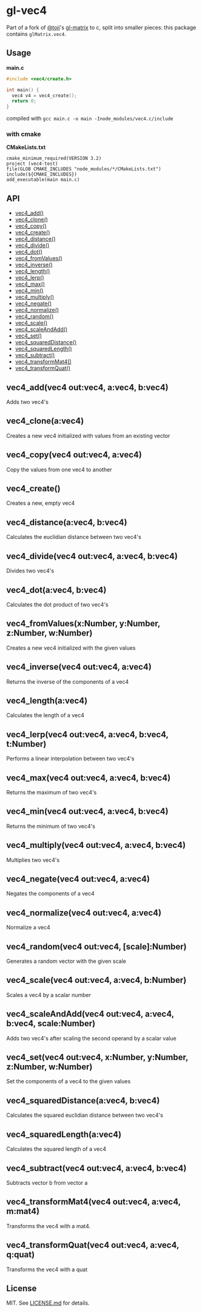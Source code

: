 # gl-vec4

Part of a fork of [@toji](http://github.com/toji)'s
[gl-matrix](http://github.com/toji/gl-matrix) to c, split into smaller pieces: this
package contains `glMatrix.vec4`.

## Usage

__main.c__
```c
#include <vec4/create.h>

int main() {
  vec4 v4 = vec4_create();
  return 0;
}
```

compiled with `gcc main.c -o main -Inode_modules/vec4.c/include`

### with cmake

__CMakeLists.txt__
```
cmake_minimum_required(VERSION 3.2)
project (vec4-test)
file(GLOB CMAKE_INCLUDES "node_modules/*/CMakeLists.txt")
include(${CMAKE_INCLUDES})
add_executable(main main.c)
```

## API

  - [vec4_add()](#addoutvec4-avec4-bvec4)
  - [vec4_clone()](#cloneavec4)
  - [vec4_copy()](#copyoutvec4-avec4)
  - [vec4_create()](#create)
  - [vec4_distance()](#distanceavec4-bvec4)
  - [vec4_divide()](#divideoutvec4-avec4-bvec4)
  - [vec4_dot()](#dotavec4-bvec4)
  - [vec4_fromValues()](#fromvaluesxnumber-ynumber-znumber-wnumber)
  - [vec4_inverse()](#inverseoutvec4-avec4)
  - [vec4_length()](#lengthavec4)
  - [vec4_lerp()](#lerpoutvec4-avec4-bvec4-tnumber)
  - [vec4_max()](#maxoutvec4-avec4-bvec4)
  - [vec4_min()](#minoutvec4-avec4-bvec4)
  - [vec4_multiply()](#multiplyoutvec4-avec4-bvec4)
  - [vec4_negate()](#negateoutvec4-avec4)
  - [vec4_normalize()](#normalizeoutvec4-avec4)
  - [vec4_random()](#randomoutvec4-scalenumber)
  - [vec4_scale()](#scaleoutvec4-avec4-bnumber)
  - [vec4_scaleAndAdd()](#scaleandaddoutvec4-avec4-bvec4-scalenumber)
  - [vec4_set()](#setoutvec4-xnumber-ynumber-znumber-wnumber)
  - [vec4_squaredDistance()](#squareddistanceavec4-bvec4)
  - [vec4_squaredLength()](#squaredlengthavec4)
  - [vec4_subtract()](#subtractoutvec4-avec4-bvec4)
  - [vec4_transformMat4()](#transformmat4outvec4-avec4-mmat4)
  - [vec4_transformQuat()](#transformquatoutvec4-avec4-qquat)

## vec4_add(vec4 out:vec4, a:vec4, b:vec4)

  Adds two vec4's

## vec4_clone(a:vec4)

  Creates a new vec4 initialized with values from an existing vector

## vec4_copy(vec4 out:vec4, a:vec4)

  Copy the values from one vec4 to another

## vec4_create()

  Creates a new, empty vec4

## vec4_distance(a:vec4, b:vec4)

  Calculates the euclidian distance between two vec4's

## vec4_divide(vec4 out:vec4, a:vec4, b:vec4)

  Divides two vec4's

## vec4_dot(a:vec4, b:vec4)

  Calculates the dot product of two vec4's

## vec4_fromValues(x:Number, y:Number, z:Number, w:Number)

  Creates a new vec4 initialized with the given values

## vec4_inverse(vec4 out:vec4, a:vec4)

  Returns the inverse of the components of a vec4

## vec4_length(a:vec4)

  Calculates the length of a vec4

## vec4_lerp(vec4 out:vec4, a:vec4, b:vec4, t:Number)

  Performs a linear interpolation between two vec4's

## vec4_max(vec4 out:vec4, a:vec4, b:vec4)

  Returns the maximum of two vec4's

## vec4_min(vec4 out:vec4, a:vec4, b:vec4)

  Returns the minimum of two vec4's

## vec4_multiply(vec4 out:vec4, a:vec4, b:vec4)

  Multiplies two vec4's

## vec4_negate(vec4 out:vec4, a:vec4)

  Negates the components of a vec4

## vec4_normalize(vec4 out:vec4, a:vec4)

  Normalize a vec4

## vec4_random(vec4 out:vec4, [scale]:Number)

  Generates a random vector with the given scale

## vec4_scale(vec4 out:vec4, a:vec4, b:Number)

  Scales a vec4 by a scalar number

## vec4_scaleAndAdd(vec4 out:vec4, a:vec4, b:vec4, scale:Number)

  Adds two vec4's after scaling the second operand by a scalar value

## vec4_set(vec4 out:vec4, x:Number, y:Number, z:Number, w:Number)

  Set the components of a vec4 to the given values

## vec4_squaredDistance(a:vec4, b:vec4)

  Calculates the squared euclidian distance between two vec4's

## vec4_squaredLength(a:vec4)

  Calculates the squared length of a vec4

## vec4_subtract(vec4 out:vec4, a:vec4, b:vec4)

  Subtracts vector b from vector a

## vec4_transformMat4(vec4 out:vec4, a:vec4, m:mat4)

  Transforms the vec4 with a mat4.

## vec4_transformQuat(vec4 out:vec4, a:vec4, q:quat)

  Transforms the vec4 with a quat

## License

MIT. See [LICENSE.md](http://github.com/stackgl/gl-vec4/blob/master/LICENSE.md) for details.

